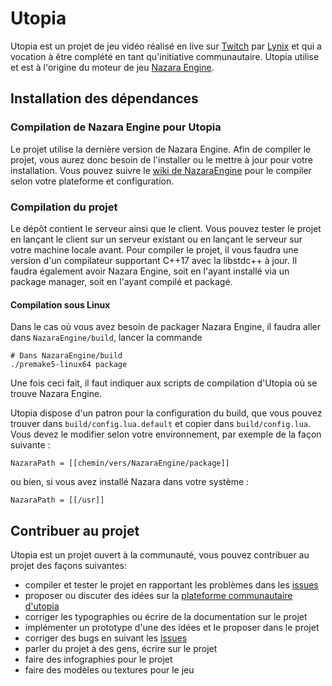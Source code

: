 # Utopia

Utopia est un projet de jeu vidéo réalisé en live sur [Twitch](https://www.twitch.tv/sirlynixvanfrietjes) par [Lynix](https://github.com/DrLynix) et qui a vocation à être complété en tant qu'initiative communautaire.
Utopia utilise et est à l'origine du moteur de jeu [Nazara Engine](https://github.com/DigitalPulseSoftware/NazaraEngine/).

## Installation des dépendances

### Compilation de Nazara Engine pour Utopia

Le projet utilise la dernière version de Nazara Engine. Afin de compiler le projet, vous aurez donc besoin de l'installer ou le mettre à jour pour votre installation.
Vous pouvez suivre le [wiki de NazaraEngine](https://github.com/DigitalPulseSoftware/NazaraEngine/wiki/(FR)-Compiler-le-moteur) pour le compiler selon votre plateforme et configuration.

### Compilation du projet

Le dépôt contient le serveur ainsi que le client. Vous pouvez tester le projet en lançant le client sur un serveur existant ou en lançant le serveur sur votre machine locale avant.
Pour compiler le projet, il vous faudra une version d'un compilateur supportant C++17 avec la libstdc++ à jour.
Il faudra également avoir Nazara Engine, soit en l'ayant installé via un package manager, soit en l'ayant compilé et packagé.

#### Compilation sous Linux

Dans le cas où vous avez besoin de packager Nazara Engine, il faudra aller dans ``NazaraEngine/build``, lancer la commande

```
# Dans NazaraEngine/build
./premake5-linux64 package
```

Une fois ceci fait, il faut indiquer aux scripts de compilation d'Utopia où se trouve Nazara Engine.

Utopia dispose d'un patron pour la configuration du build, que vous pouvez trouver dans ``build/config.lua.default`` et copier dans ``build/config.lua``.
Vous devez le modifier selon votre environnement, par exemple de la façon suivante :

```
NazaraPath = [[chemin/vers/NazaraEngine/package]]
```

ou bien, si vous avez installé Nazara dans votre système :

```
NazaraPath = [[/usr]]
```

## Contribuer au projet

Utopia est un projet ouvert à la communauté, vous pouvez contribuer au projet des façons suivantes:

+ compiler et tester le projet en rapportant les problèmes dans les [issues](https://github.com/DigitalPulseSoftware/Erewhon-Game/issues)
+ proposer ou discuter des idées sur la [plateforme communautaire d'utopia]()
+ corriger les typographies ou écrire de la documentation sur le projet
+ implémenter un prototype d'une des idées et le proposer dans le projet
+ corriger des bugs en suivant les [issues](https://github.com/DigitalPulseSoftware/Erewhon-Game/issues)
+ parler du projet à des gens, écrire sur le projet
+ faire des infographies pour le projet
+ faire des modèles ou textures pour le jeu
